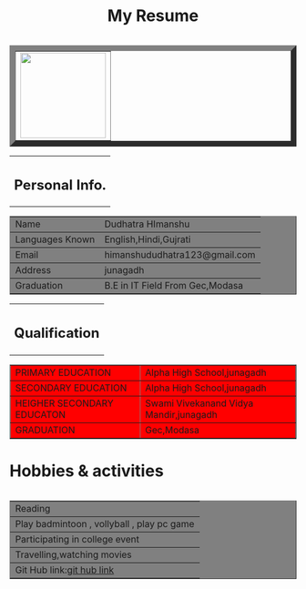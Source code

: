 <html>
	<head>
		<title>My Resume</title>
		<style>
		body{
			background:url(source.gif);
		}
	</style>
	</head>
	<body>
  		<center>
       	<h1>My Resume</h1>
  		</center>
   		<table border="10" align="right" >
    		<tr>
	    		<td><img src="C:\Users\Himanshu\Downloads\Scanned Document_page1_image1.jpg" width="150px" /></td>
				</tr>	
   		</table>  
   		<table> 
    		<tr>
				<td><h2>Personal Info.</h2></td>
    		</tr>	
   		</table>
   		<table border="1" bgcolor="gray">
    		<tr>
    		<td>Name </td>
    		<td>Dudhatra HImanshu</td>
    		</tr>
    	<tr>
   		<td>Languages Known</td>
		<td>English,Hindi,Gujrati</td>
    	</tr>	
    	<tr>
    	<td>Email </td>
		<td>himanshududhatra123@gmail.com</td>
    	</tr>
		<tr>
	 	<td>Address</td>
	 	<td>junagadh</td>
    	</tr>
		<tr>
	 	<td>Graduation</td>
	 	<td>B.E in IT Field From Gec,Modasa</td>
		</tr>
   		</table>
   		<table>
   		<tr>
    	<td><h2>Qualification</h2></td>
   		</tr>
   		</table>
   		<table  border="1" bgcolor="red">
     	<tr>
	    <td>PRIMARY EDUCATION</td>
		<td>Alpha High School,junagadh</td>
	 	</tr>
	 	<tr>
	    <td>SECONDARY EDUCATION</td>
		<td>Alpha High School,junagadh</td>
     	</tr>
	 	<tr>
	    <td>HEIGHER SECONDARY EDUCATON</td>
		<td>Swami Vivekanand Vidya Mandir,junagadh</td>
	 	</tr>
	 	<tr>
	    <td>GRADUATION</td>
		<td>Gec,Modasa</td>
	 	</tr>
		</table> 
		<table>
	   	<h1>Hobbies & activities</h1>
	</table>
	<table border="1" bgcolor="gray">
	<tr>
	  <td>Reading</td>
	</tr>
	<tr>
	  <td>Play badmintoon , vollyball , play pc game</td>
	</tr>
	<tr>
	  <td>Participating in college event</td>
	</tr>
    <tr>
      <td>Travelling,watching movies</td>
	</tr>
	<tr>
		<td>Git Hub link:<a href="https://github.com/lucifer-morning-starr/Resume.git">git hub link</a></td>
	</tr>
	</table>
   </body>
</html>
